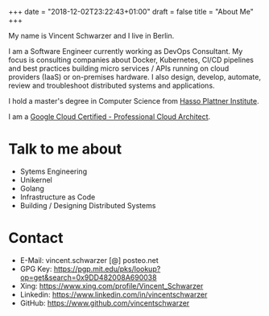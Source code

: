 +++
date = "2018-12-02T23:22:43+01:00"
draft = false
title = "About Me"
+++

My name is Vincent Schwarzer and I live in Berlin. 

I am a Software Engineer currently working as DevOps Consultant. My focus is consulting companies about Docker, Kubernetes, CI/CD pipelines and best practices building micro services / APIs running on cloud providers (IaaS) or on-premises hardware. I also design, develop, automate, review and troubleshoot distributed systems and applications.

I hold a master's degree in Computer Science from [Hasso Plattner Institute](https://www.hpi.de).

I am a [Google Cloud Certified - Professional Cloud Architect](https://api.accredible.com/v1/frontend/credential_website_embed_image/certificate/11467007?key=973b2ca225cd37284a35f1fd509bda4db26481ea17a6dfb398c2c2e36435fa7f). 

# Talk to me about

* Sytems Engineering
* Unikernel
* Golang
* Infrastructure as Code
* Building / Designing Distributed Systems

# Contact

* E-Mail: vincent.schwarzer [@] posteo.net
* GPG Key: https://pgp.mit.edu/pks/lookup?op=get&search=0x9DD482008A690038
* Xing: https://www.xing.com/profile/Vincent_Schwarzer
* Linkedin: https://www.linkedin.com/in/vincentschwarzer
* GitHub: https://www.github.com/vincentschwarzer
